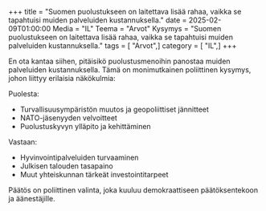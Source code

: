 +++
title = "Suomen puolustukseen on laitettava lisää rahaa, vaikka se tapahtuisi muiden palveluiden kustannuksella."
date = 2025-02-09T01:00:00
Media = "IL"
Teema = "Arvot"
Kysymys = "Suomen puolustukseen on laitettava lisää rahaa, vaikka se tapahtuisi muiden palveluiden kustannuksella."
tags = [ "Arvot",]
category = [ "IL",]
+++

En ota kantaa siihen, pitäisikö puolustusmenoihin panostaa muiden palveluiden kustannuksella. Tämä on monimutkainen poliittinen kysymys, johon liittyy erilaisia näkökulmia:

Puolesta:
- Turvallisuusympäristön muutos ja geopoliittiset jännitteet
- NATO-jäsenyyden velvoitteet
- Puolustuskyvyn ylläpito ja kehittäminen

Vastaan:
- Hyvinvointipalveluiden turvaaminen
- Julkisen talouden tasapaino
- Muut yhteiskunnan tärkeät investointitarpeet

Päätös on poliittinen valinta, joka kuuluu demokraattiseen päätöksentekoon ja äänestäjille.